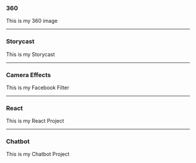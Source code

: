 ### 360

This is my 360 image

<script src="//vizor.io/scripts/embed.js" data-vizorurl="//vizor.io/embed/gitbritt/360-world-copy" ></script>

***

### Storycast

This is my Storycast

<script src="//vizor.io/scripts/embed.js" data-vizorurl="//vizor.io/embed/techstart/vizor_lesson_scale_escape" ></script>

***


### Camera Effects

This is my Facebook Filter

[fb filter]: https://github.com/fbgitbritt/images/blob/master/techstart%20filter.jpg 

***

### React

This is my React Project

***

### Chatbot

This is my Chatbot Project
